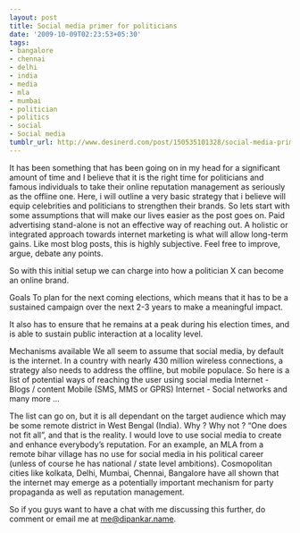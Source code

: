 ```yaml
---
layout: post
title: Social media primer for politicians
date: '2009-10-09T02:23:53+05:30'
tags:
- bangalore
- chennai
- delhi
- india
- media
- mla
- mumbai
- politician
- politics
- social
- Social media
tumblr_url: http://www.desinerd.com/post/150535101328/social-media-primer-for-politicians
---
```

It has been something that has been going on in my head for a significant amount of time and I believe that it is the right time for politicians and famous individuals to take their online reputation management as seriously as the offline one. Here, i will outline a very basic strategy that i believe will equip celebrities and politicians to strengthen their brands.
So lets start with some assumptions that will make our lives easier as the post goes on. 
Paid advertising stand-alone is not an effective way of reaching out.
A holistic or integrated approach towards internet marketing is what will allow long-term gains.
Like most blog posts, this is highly subjective. Feel free to improve, argue, debate any points.


So with this initial setup we can charge into how a politician X can become an online brand. 

Goals
To plan for the next coming elections, which means that it has to be a sustained campaign over the next 2-3 years to make a meaningful impact. 

It also has to ensure that he remains at a peak during his election times, and is able to sustain public interaction at a locality level.

Mechanisms available
We all seem to assume that social media, by default is the internet. In a country with nearly 430 million wireless connections, a strategy also needs to address the offline, but mobile populace.
 So here is a list of potential ways of reaching the user using social media
Internet - Blogs / content
Mobile (SMS, MMS or GPRS)
Internet - Social networks
and many more …

The list can go on, but it is all dependant on the target audience which may be some remote district in West Bengal (India). 
Why ? Why not ? 
“One does not fit all”, and that is the reality. I would love to use social media to create and enhance everybody’s reputation. For an example, an MLA from a remote bihar village has no use for social media in his political career (unless of course he has national / state level ambitions).
Cosmopolitan cities like kolkata, Delhi, Mumbai, Chennai, Bangalore have all shown that the internet may emerge as a potentially important mechanism for party propaganda as well as reputation management.

So if you guys want to have a chat with me discussing this further, do comment or email me at me@dipankar.name.
